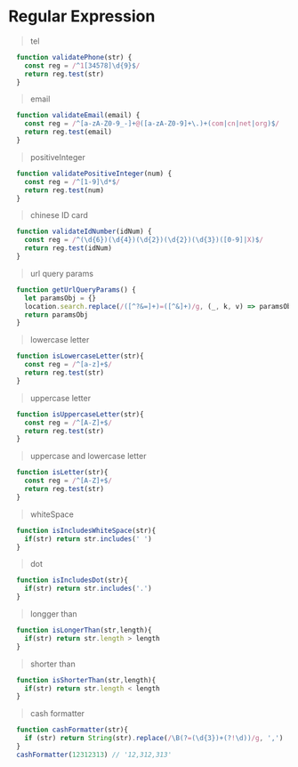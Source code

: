 # Regular Expression

> tel
``` javascript
  function validatePhone(str) {
    const reg = /^1[34578]\d{9}$/
    return reg.test(str)
  }
```

> email
``` javascript
  function validateEmail(email) {
    const reg = /^[a-zA-Z0-9_-]+@([a-zA-Z0-9]+\.)+(com|cn|net|org)$/
    return reg.test(email)
  }
```

> positiveInteger
``` javascript
  function validatePositiveInteger(num) {
    const reg = /^[1-9]\d*$/
    return reg.test(num)
  }
```

> chinese ID card
``` javascript
  function validateIdNumber(idNum) {
    const reg = /^(\d{6})(\d{4})(\d{2})(\d{2})(\d{3})([0-9]|X)$/
    return reg.test(idNum)
  }
```

> url query params
``` javascript
  function getUrlQueryParams() {
    let paramsObj = {}
    location.search.replace(/([^?&=]+)=([^&]+)/g, (_, k, v) => paramsObj[k] = v)
    return paramsObj
  }
```

> lowercase letter
``` javascript
  function isLowercaseLetter(str){
    const reg = /^[a-z]+$/
    return reg.test(str)
  }
```

> uppercase letter
``` javascript
  function isUppercaseLetter(str){
    const reg = /^[A-Z]+$/
    return reg.test(str)
  }
```

> uppercase and lowercase letter
``` javascript
  function isLetter(str){
    const reg = /^[A-Z]+$/
    return reg.test(str)
  }
```

> whiteSpace
``` javascript
  function isIncludesWhiteSpace(str){
    if(str) return str.includes(' ')
  }
```

> dot
``` javascript
  function isIncludesDot(str){
    if(str) return str.includes('.')
  }
```

> longger than
``` javascript
  function isLongerThan(str,length){
    if(str) return str.length > length
  }
```

> shorter than
``` javascript
  function isShorterThan(str,length){
    if(str) return str.length < length
  }
```

> cash formatter
``` javascript
  function cashFormatter(str){
    if (str) return String(str).replace(/\B(?=(\d{3})+(?!\d))/g, ',')
  }
  cashFormatter(12312313) // '12,312,313'
```